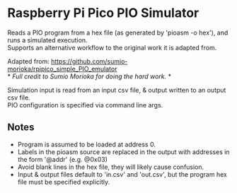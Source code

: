 # Raspberry Pi Pico PIO Simulator

Reads a PIO program from a hex file (as generated by 'pioasm -o hex'), and runs a simulated execution.  
Supports an alternative workflow to the original work it is adapted from.

Adapted from: https://github.com/sumio-morioka/rpipico_simple_PIO_emulator  
\* *Full credit to Sumio Morioka for doing the hard work.* \*

Simulation input is read from an input csv file, & output written to an output csv file.  
PIO configuration is specified via command line args.

## Notes
- Program is assumed to be loaded at address 0.
- Labels in the pioasm source are replaced in the output with addresses in the form '@addr' (e.g. @0x03)
- Avoid blank lines in the hex file, they will likely cause confusion.
- Input & output files default to 'in.csv' and 'out.csv', but the program hex file must be specified explicitly.
